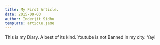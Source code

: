 ```yaml
---
title: My First Article.
date: 2015-09-03
author: Inderjit Sidhu
template: article.jade
---
```


This is my Diary. A best of its kind. Youtube is not Banned in my city. Yay!
